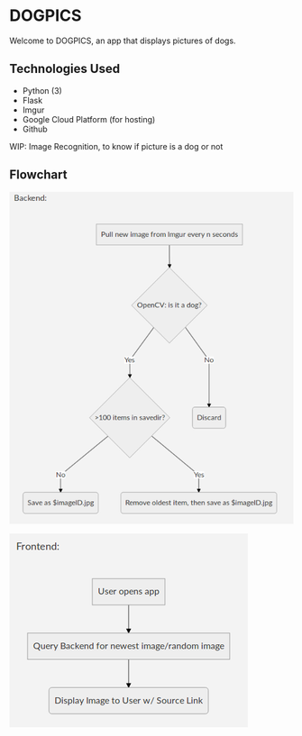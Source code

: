 # DOGPICS

Welcome to DOGPICS, an app that displays pictures of dogs.  

## Technologies Used

- Python (3)
- Flask
- Imgur
- Google Cloud Platform (for hosting)
- Github

WIP: Image Recognition, to know if picture is a dog or not


## Flowchart


![Backend Flowchart](https://raw.githubusercontent.com/aquatints/dogpics/master/img/BackendFlowchart.png)

![Frontend Flowchart](https://raw.githubusercontent.com/aquatints/dogpics/master/img/FrontendFlowchart.png)
